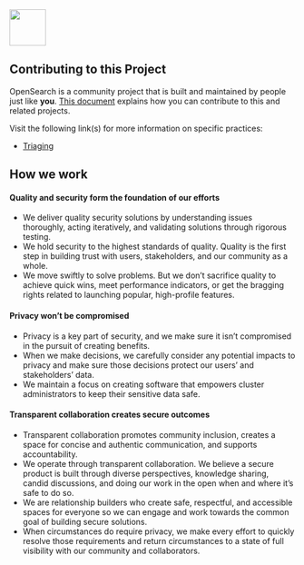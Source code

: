 <img src="https://opensearch.org/assets/img/opensearch-logo-themed.svg" height="64px">

## Contributing to this Project

OpenSearch is a community project that is built and maintained by people just like **you**.
[This document](https://github.com/opensearch-project/.github/blob/main/CONTRIBUTING.md) explains how you can contribute to this and related projects.

Visit the following link(s) for more information on specific practices: 

- [Triaging](./TRIAGING.md)

## How we work

#### Quality and security form the foundation of our efforts
* We deliver quality security solutions by understanding issues thoroughly, acting iteratively, and validating solutions through rigorous testing.
* We hold security to the highest standards of quality. Quality is the first step in building trust with users, stakeholders, and our community as a whole.
* We move swiftly to solve problems. But we don’t sacrifice quality to achieve quick wins, meet performance indicators, or get the bragging rights related to launching popular, high-profile features.



#### Privacy won’t be compromised
* Privacy is a key part of security, and we make sure it isn’t compromised in the pursuit of creating benefits.
* When we make decisions, we carefully consider any potential impacts to privacy and make sure those decisions protect our users’ and stakeholders’ data.
* We maintain a focus on creating software that empowers cluster administrators to keep their sensitive data safe.



#### Transparent collaboration creates secure outcomes
* Transparent collaboration promotes community inclusion, creates a space for concise and authentic communication, and supports accountability.
* We operate through transparent collaboration. We believe a secure product is built through diverse perspectives, knowledge sharing, candid discussions, and doing our work in the open when and where it’s safe to do so.
* We are relationship builders who create safe, respectful, and accessible spaces for everyone so we can engage and work towards the common goal of building secure solutions.
* When circumstances do require privacy, we make every effort to quickly resolve those requirements and return circumstances to a state of full visibility with our community and collaborators.
